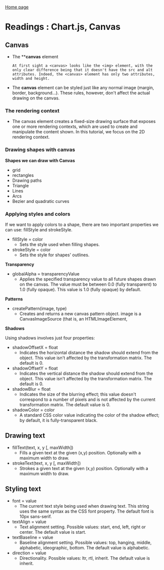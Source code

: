 [Home page](https://cfjalos.github.io/Reading-Notes/)

# Readings : Chart.js, Canvas #

## Canvas ##

* The ****canvas** element

      At first sight a <canvas> looks like the <img> element, with the only clear difference being that it doesn't have the src and alt attributes. Indeed, the <canvas> element has only two attributes, width and height. 

* The **canvas** element can be styled just like any normal image (margin, border, background…). These rules, however, don't affect the actual drawing on the canvas.       

### The rendering context ###

* The canvas element creates a fixed-size drawing surface that exposes one or more rendering contexts, which are used to create and manipulate the content shown. In this tutorial, we focus on the 2D rendering context. 

### Drawing shapes with canvas ###

**Shapes we can draw with Canvas**

* grid
* rectangles
* Drawing paths
* Triangle
* Lines
* Arcs
* Bezier and quadratic curves

### Applying styles and colors ###

If we want to apply colors to a shape, there are two important properties we can use: fillStyle and strokeStyle.

* fillStyle = color
  * Sets the style used when filling shapes.
* strokeStyle = color
  * Sets the style for shapes' outlines.

**Transparency**

* globalAlpha = transparencyValue
  * Applies the specified transparency value to all future shapes drawn on the canvas. The value must be between 0.0 (fully transparent) to 1.0 (fully opaque). This value is 1.0 (fully opaque) by default.

**Patterns**

* createPattern(image, type)
  * Creates and returns a new canvas pattern object. image is a CanvasImageSource (that is, an HTMLImageElement,

**Shadows**

Using shadows involves just four properties:

* shadowOffsetX = float
  * Indicates the horizontal distance the shadow should extend from the object. This value isn't affected by the transformation matrix. The default is 0.
* shadowOffsetY = float
  * Indicates the vertical distance the shadow should extend from the object. This value isn't affected by the transformation matrix. The default is 0.
* shadowBlur = float
  * Indicates the size of the blurring effect; this value doesn't correspond to a number of pixels and is not affected by the current transformation matrix. The default value is 0.
* shadowColor = color
  * A standard CSS color value indicating the color of the shadow effect; by default, it is fully-transparent black.


 ## Drawing text ##

* fillText(text, x, y [, maxWidth])
  * Fills a given text at the given (x,y) position. Optionally with a maximum width to draw.
* strokeText(text, x, y [, maxWidth])
  * Strokes a given text at the given (x,y) position. Optionally with a maximum width to draw.


## Styling text ##

* font = value
  * The current text style being used when drawing text. This string uses the same syntax as the CSS font property. The default font is 10px sans-serif.
* textAlign = value
  * Text alignment setting. Possible values: start, end, left, right or center. The default value is start.
* textBaseline = value
  * Baseline alignment setting. Possible values: top, hanging, middle, alphabetic, ideographic, bottom. The default value is alphabetic.
* direction = value
  * Directionality. Possible values: ltr, rtl, inherit. The default value is inherit.
